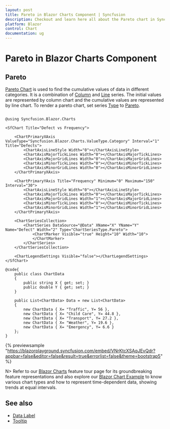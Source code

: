```yaml
---
layout: post
title: Pareto in Blazor Charts Component | Syncfusion
description: Checkout and learn here all about the Pareto chart in Syncfusion Blazor Charts component and much more.
platform: Blazor
control: Chart
documentation: ug
---
```


# Pareto in Blazor Charts Component

## Pareto

[Pareto Chart](https://help.syncfusion.com/cr/blazor/Syncfusion.Blazor.Charts.ChartSeriesType.html#Syncfusion_Blazor_Charts_ChartSeriesType_Pareto) is used to find the cumulative values of data in different categories. It is a combination of [Column](https://help.syncfusion.com/cr/blazor/Syncfusion.Blazor.Charts.ChartSeriesType.html#Syncfusion_Blazor_Charts_ChartSeriesType_Column) and [Line](https://help.syncfusion.com/cr/blazor/Syncfusion.Blazor.Charts.ChartSeriesType.html#Syncfusion_Blazor_Charts_ChartSeriesType_Pareto) series. The initial values are represented by column chart and the cumulative values are represented by line chart. To render a pareto chart, set series [Type](https://help.syncfusion.com/cr/blazor/Syncfusion.Blazor.Charts.ChartSeries.html#Syncfusion_Blazor_Charts_ChartSeries_Type) to [Pareto](https://help.syncfusion.com/cr/blazor/Syncfusion.Blazor.Charts.ChartSeriesType.html#Syncfusion_Blazor_Charts_ChartSeriesType_Pareto).

```cshtml

@using Syncfusion.Blazor.Charts

<SfChart Title="Defect vs Frequency">

    <ChartPrimaryXAxis ValueType="Syncfusion.Blazor.Charts.ValueType.Category" Interval="1" Title="Defects">
        <ChartAxisLineStyle Width="0"></ChartAxisLineStyle>
        <ChartAxisMajorTickLines Width="0"></ChartAxisMajorTickLines>
        <ChartAxisMajorGridLines Width="0"></ChartAxisMajorGridLines>
        <ChartAxisMinorTickLines Width="0"></ChartAxisMinorTickLines>
        <ChartAxisMinorGridLines Width="0"></ChartAxisMinorGridLines>
    </ChartPrimaryXAxis>

    <ChartPrimaryYAxis Title="Frequency" Minimum="0" Maximum="150" Interval="30">
        <ChartAxisLineStyle Width="0"></ChartAxisLineStyle>
        <ChartAxisMajorTickLines Width="0"></ChartAxisMajorTickLines>
        <ChartAxisMajorGridLines Width="1"></ChartAxisMajorGridLines>
        <ChartAxisMinorTickLines Width="0"></ChartAxisMinorTickLines>
        <ChartAxisMinorGridLines Width="1"></ChartAxisMinorGridLines>
    </ChartPrimaryYAxis>

    <ChartSeriesCollection>
        <ChartSeries DataSource="@Data" XName="X" YName="Y" Name="Defect" Width="2" Type="ChartSeriesType.Pareto">
            <ChartMarker Visible="true" Height="10" Width="10">
            </ChartMarker>
        </ChartSeries>
    </ChartSeriesCollection>

    <ChartLegendSettings Visible="false"></ChartLegendSettings>
</SfChart>

@code{
    public class ChartData
    {
        public string X { get; set; }
        public double Y { get; set; }
    }

    public List<ChartData> Data = new List<ChartData>
	{
        new ChartData { X= "Traffic", Y= 56 },
        new ChartData { X= "Child Care", Y= 44.8 },
        new ChartData { X= "Transport", Y= 27.2 },
        new ChartData { X= "Weather", Y= 19.6 },
        new ChartData { X= "Emergency", Y= 6.6 }
    };
}

``` 

{% previewsample "https://blazorplayground.syncfusion.com/embed/VNrKtcXSAqJEvQdr?appbar=false&editor=false&result=true&errorlist=false&theme=bootstrap5" %}

N> Refer to our [Blazor Charts](https://www.syncfusion.com/blazor-components/blazor-charts) feature tour page for its groundbreaking feature representations and also explore our [Blazor Chart Example](https://blazor.syncfusion.com/demos/chart/line?theme=bootstrap4) to know various chart types and how to represent time-dependent data, showing trends at equal intervals.

## See also

* [Data Label](../data-labels)
* [Tooltip](../tool-tip)